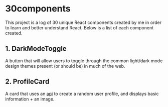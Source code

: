 # 30components

This project is a log of 30 unique React components created by me in order to learn and better understand React. Below is a list of each component created.

## 1. DarkModeToggle
A button that will allow users to toggle through the common light/dark mode design themes present (or should be) in much of the web.

## 2. ProfileCard
A card that uses an [api](https://randomuser.me/) to create a random user profile, and displays basic information + an image.
